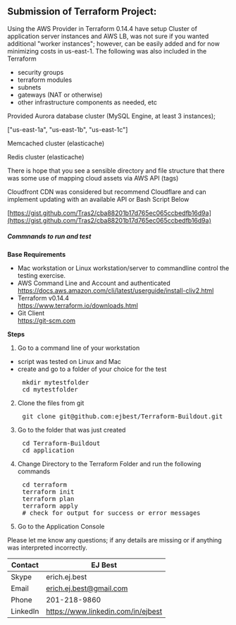 ## Submission of Terraform Project:


Using the AWS Provider in Terraform 0.14.4 have setup Cluster of application server instances and AWS LB, was not sure if you wanted additional &quot;worker instances&quot;; however, can be easily added and for now minimizing costs in us-east-1. The following was also included in the Terraform

- security groups
- terraform modules
- subnets
- gateways (NAT or otherwise)
- other infrastructure components as needed, etc

Provided Aurora database cluster (MySQL Engine, at least 3 instances);

[&quot;us-east-1a&quot;, &quot;us-east-1b&quot;, &quot;us-east-1c&quot;]

Memcached cluster (elasticache)

Redis cluster (elasticache)

There is hope that you see a sensible directory and file structure that there was some use of mapping cloud assets via AWS API (tags)

Cloudfront CDN was considered but recommend Cloudflare and can implement updating with an available API or Bash Script Below

[https://gist.github.com/Tras2/cba88201b17d765ec065ccbedfb16d9a](https://gist.github.com/Tras2/cba88201b17d765ec065ccbedfb16d9a)

##### Commnands to run and test

**Base Requirements**
 <br>
-  Mac workstation or Linux workstation/server to commandline control the testing exercise.
-  AWS Command Line and Account and authenticated<br>
    https://docs.aws.amazon.com/cli/latest/userguide/install-cliv2.html<br>
-  Terraform v0.14.4<br>
    https://www.terraform.io/downloads.html
-  Git Client<br>
    https://git-scm.com

**Steps** 
1. Go to a command line of your workstation
- script was tested on Linux and Mac
- create and go to a folder of your choice for the test
<pre>
    mkdir mytestfolder
    cd mytestfolder
</pre>
2. Clone the files from git
<pre>
    git clone git@github.com:ejbest/Terraform-Buildout.git
</pre>
3. Go to the folder that was just created
<pre>
    cd Terraform-Buildout
    cd application
</pre>
4. Change Directory to the Terraform Folder and run the following commands
<pre>
    cd terraform
    terraform init
    terraform plan
    terraform apply
    # check for output for success or error messages
</pre>
5. Go to the Application Console

Please let me know any questions; if any details are missing or if anything was interpreted incorrectly.

| Contact  | EJ Best
| ------------ | -------------------------------------
| Skype | erich.ej.best
| Email | erich.ej.best@gmail.com
| Phone | 201-218-9860
| LinkedIn | https://www.linkedin.com/in/ejbest
